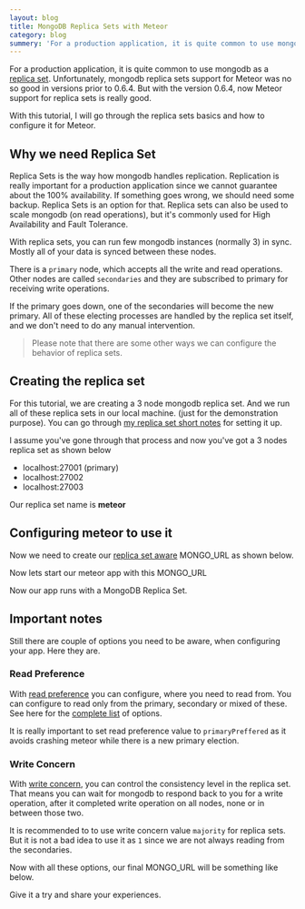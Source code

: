 ```yaml
---
layout: blog
title: MongoDB Replica Sets with Meteor
category: blog
summery: 'For a production application, it is quite common to use mongodb as a <a href="http://docs.mongodb.org/manual/replication/">replica set</a>.With this tutorial, I will go through the replica sets basics and how to configure it for Meteor.'
---
```


For a production application, it is quite common to use mongodb as a [replica set](http://docs.mongodb.org/manual/replication/). Unfortunately, mongodb replica sets support for Meteor was no so good in versions prior to 0.6.4. But with the version 0.6.4, now Meteor support for replica sets is really good.

With this tutorial, I will go through the replica sets basics and how to configure it for Meteor.

## Why we need Replica Set

Replica Sets is the way how mongodb handles replication. Replication is really important for a production application since we cannot guarantee about the 100% availability. If something goes wrong, we should need some backup. Replica Sets is an option for that. Replica sets can also be used to scale mongodb (on read operations), but it's commonly used for High Availability and Fault Tolerance.

With replica sets, you can run few mongodb instances (normally 3) in sync. Mostly all of your data is synced between these nodes. 

There is a `primary` node, which accepts all the write and read operations. Other nodes are called `secondaries` and they are subscribed to primary for receiving write operations.

If the primary goes down, one of the secondaries will become the new primary. All of these electing processes are handled by the replica set itself, and we don't need to do any manual intervention.

>Please note that there are some other ways we can configure the behavior of replica sets.

## Creating the replica set

For this tutorial, we are creating a 3 node mongodb replica set. And we run all of these replica sets in our local machine. (just for the demonstration purpose). You can go through [my replica set short notes](http://goo.gl/izMZj) for setting it up.

I assume you've gone through that process and now you've got a 3 nodes replica set as shown below

* localhost:27001 (primary) 
* localhost:27002
* localhost:27003

Our replica set name is **meteor**

## Configuring meteor to use it

Now we need to create our [replica set aware](http://goo.gl/KK5Ie) MONGO_URL as shown below.

<script src="https://gist.github.com/arunoda/a8337781393842a3f32e.js">
</script>

Now lets start our meteor app with this MONGO_URL

<script src="https://gist.github.com/arunoda/0d80b30554da07db4686.js">
</script>

Now our app runs with a MongoDB Replica Set.

## Important notes

Still there are couple of options you need to be aware, when configuring your app. Here they are.

### Read Preference 

With [read preference](http://goo.gl/v55vR) you can configure, where you need to read from. You can configure to read only from the primary, secondary or mixed of these. See here for the [complete list](http://goo.gl/HvBKw) of options.

It is really important to set read preference value to `primaryPreffered` as it avoids crashing meteor while there is a new primary election.

### Write Concern

With [write concern](http://goo.gl/7Q5Vi), you can control the consistency level in the replica set. That means you can wait for mongodb to respond back to you for a write operation, after it completed write operation on all nodes, none or in between those two.

It is recommended to to use write concern value `majority` for replica sets. But it is not a bad idea to use it as `1` since we are not always reading from the secondaries.

Now with all these options, our final MONGO_URL will be something like below.

<script src="https://gist.github.com/arunoda/bcab9e83eeb0495c0c7f.js">
</script>

Give it a try and share your experiences.
